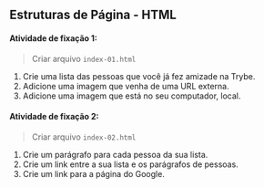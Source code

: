 ## Estruturas de Página - HTML

#### Atividade de fixação 1:
> Criar arquivo `index-01.html`
1. Crie uma lista das pessoas que você já fez amizade na Trybe.
2. Adicione uma imagem que venha de uma URL externa.
3. Adicione uma imagem que está no seu computador, local.

#### Atividade de fixação 2:
> Criar arquivo `index-02.html`
1. Crie um parágrafo para cada pessoa da sua lista.
2. Crie um link entre a sua lista e os parágrafos de pessoas.
3. Crie um link para a página do Google.
